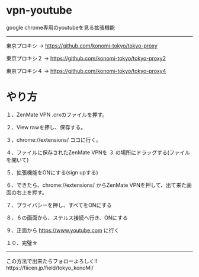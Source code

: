 # vpn-youtube
google chrome専用のyoutubeを見る拡張機能

---
東京プロキシ → https://github.com/konomi-tokyo/tokyo-proxy

東京プロキシ２ → https://github.com/konomi-tokyo/tokyo-proxy2

東京プロキシ４ → https://github.com/konomi-tokyo/tokyo-proxy4

# やり方

１、ZenMate VPN .crxのファイルを押す。

２、View rawを押し、保存する。

３，chrome://extensions/
ココに行く。

４、ファイルに保存されたZenMate VPNを ３ の場所にドラッグする(ファイルを開いて)

５、拡張機能をONにする(sign upする)

６、できたら、chrome://extensions/ からZenMate VPNを押して、出て来た画面の右上を押す。

７、プライバシーを押し、すべてをONにする

８、６の画面から、ステルス接続へ行き、ONにする

９、正面から https://www.youtube.com
に行く

１０、完璧☆

---
<div style=”line-height: 1;”>
この方法で出来たらフォローよろしく!!
  <br>
https://fiicen.jp/field/tokyo_konoMi/
 <br>
</div>
